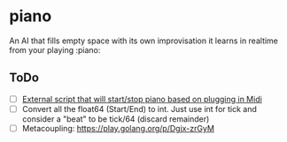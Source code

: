 # piano
An AI that fills empty space with its own improvisation it learns in realtime from your playing :piano:

## ToDo

- [ ] [External script that will start/stop piano based on plugging in Midi](https://raspberrypi.stackexchange.com/questions/19600/is-there-a-way-to-automatically-activate-a-script-when-a-usb-device-connects?newreg=270fe49c413340daa171e1dfdbf96de9)
- [ ] Convert all the float64 (Start/End) to int. Just use int for tick and consider a "beat" to be tick/64 (discard remainder)
- [ ] Metacoupling: https://play.golang.org/p/Dgjx-zrGyM
